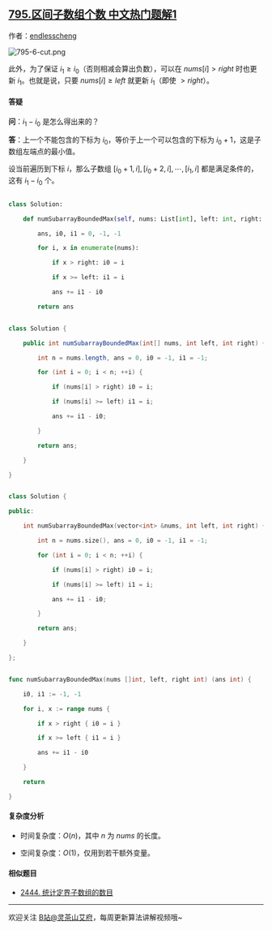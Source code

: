 ## [795.区间子数组个数 中文热门题解1](https://leetcode.cn/problems/number-of-subarrays-with-bounded-maximum/solutions/100000/tu-jie-yi-ci-bian-li-jian-ji-xie-fa-pyth-n75l)

作者：[endlesscheng](https://leetcode.cn/u/endlesscheng)

![795-6-cut.png](https://pic.leetcode.cn/1669084583-IMnUqE-795-6-cut.png)

此外，为了保证 $i_1\ge i_0$（否则相减会算出负数），可以在 $\textit{nums}[i]>\textit{right}$ 时也更新 $i_1$。也就是说，只要 $\textit{nums}[i]\ge\textit{left}$ 就更新 $i_1$（即使 $>\textit{right}$）。

#### 答疑

**问**：$i_1-i_0$ 是怎么得出来的？

**答**：上一个不能包含的下标为 $i_0$，等价于上一个可以包含的下标为 $i_0+1$，这是子数组左端点的最小值。

设当前遍历到下标 $i$，那么子数组 $[i_0+1,i],[i_0+2,i],\cdots,[i_1,i]$ 都是满足条件的，这有 $i_1-i_0$ 个。

```py [sol1-Python3]
class Solution:
    def numSubarrayBoundedMax(self, nums: List[int], left: int, right: int) -> int:
        ans, i0, i1 = 0, -1, -1
        for i, x in enumerate(nums):
            if x > right: i0 = i
            if x >= left: i1 = i
            ans += i1 - i0
        return ans
```

```java [sol1-Java]
class Solution {
    public int numSubarrayBoundedMax(int[] nums, int left, int right) {
        int n = nums.length, ans = 0, i0 = -1, i1 = -1;
        for (int i = 0; i < n; ++i) {
            if (nums[i] > right) i0 = i;
            if (nums[i] >= left) i1 = i;
            ans += i1 - i0;
        }
        return ans;
    }
}
```

```cpp [sol1-C++]
class Solution {
public:
    int numSubarrayBoundedMax(vector<int> &nums, int left, int right) {
        int n = nums.size(), ans = 0, i0 = -1, i1 = -1;
        for (int i = 0; i < n; ++i) {
            if (nums[i] > right) i0 = i;
            if (nums[i] >= left) i1 = i;
            ans += i1 - i0;
        }
        return ans;
    }
};
```

```go [sol1-Go]
func numSubarrayBoundedMax(nums []int, left, right int) (ans int) {
    i0, i1 := -1, -1
    for i, x := range nums {
        if x > right { i0 = i }
        if x >= left { i1 = i }
        ans += i1 - i0
    }
    return
}
```

#### 复杂度分析

- 时间复杂度：$O(n)$，其中 $n$ 为 $\textit{nums}$ 的长度。
- 空间复杂度：$O(1)$，仅用到若干额外变量。

#### 相似题目

- [2444. 统计定界子数组的数目](https://leetcode.cn/problems/count-subarrays-with-fixed-bounds/)

---

欢迎关注 [B站@灵茶山艾府](https://space.bilibili.com/206214)，每周更新算法讲解视频哦~
